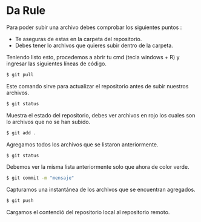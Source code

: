 # Da Rule
Para poder subir una archivo debes comprobar los siguientes puntos :

  - Te aseguras de estas en la carpeta del repositorio.
  - Debes tener lo archivos que quieres subir dentro de la carpeta.

Teniendo listo esto, procedemos a abrir tu cmd (tecla windows + R) y ingresar las siguientes líneas de código.
```sh
$ git pull
```
Este comando sirve para actualizar el repositorio antes de subir nuestros archivos.
```sh
$ git status
```
Muestra el estado del repositorio, debes ver archivos en rojo los cuales son lo archivos que no se han subido.
```sh
$ git add .
```
Agregamos todos los archivos que se listaron anteriormente.
```sh
$ git status
```
Debemos ver la misma lista anteriormente solo que ahora de color verde.
```sh
$ git commit -m "mensaje"
```
Capturamos una instantánea de los archivos que se encuentran agregados.
```sh
$ git push
```
Cargamos el contendió del repositorio local al repositorio remoto.
